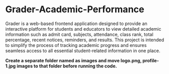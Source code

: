 # Grader-Academic-Performance
Grader is a web-based frontend application designed to provide an interactive platform for students and educators to view detailed academic information such as admit card, subjects, attendance, class rank, total percentage, recent notices, reminders, and results. This project is intended to simplify the process of tracking academic progress and ensures seamless access to all essential student-related information in one place.
 
**Create a separate folder named as images and move logo.png, profile-1.jpg images to that folder before running the code.**
